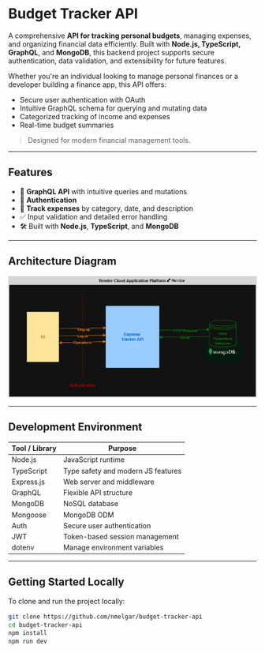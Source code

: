 # Budget Tracker API

A comprehensive **API for tracking personal budgets**, managing expenses, and organizing financial data efficiently. Built with **Node.js, TypeScript, GraphQL**, and **MongoDB**, this backend project supports secure authentication, data validation, and extensibility for future features.

Whether you're an individual looking to manage personal finances or a developer building a finance app, this API offers:

- Secure user authentication with OAuth
- Intuitive GraphQL schema for querying and mutating data
- Categorized tracking of income and expenses
- Real-time budget summaries

> Designed for modern financial management tools.

---

## Features

- 🚀 **GraphQL API** with intuitive queries and mutations
- 🔐 **Authentication**
- 🧾 **Track expenses** by category, date, and description
- ✅ Input validation and detailed error handling
- 🛠️ Built with **Node.js**, **TypeScript**, and **MongoDB**

---

## Architecture Diagram

![Architecture Diagram](https://raw.githubusercontent.com/nmelgar/budget-tracker-api/refs/heads/main/architecture-diagram.png)

---

## Development Environment

| Tool / Library | Purpose                            |
| -------------- | ---------------------------------- |
| Node.js        | JavaScript runtime                 |
| TypeScript     | Type safety and modern JS features |
| Express.js     | Web server and middleware          |
| GraphQL        | Flexible API structure             |
| MongoDB        | NoSQL database                     |
| Mongoose       | MongoDB ODM                        |
| Auth           | Secure user authentication         |
| JWT            | Token-based session management     |
| dotenv         | Manage environment variables       |

---

## Getting Started Locally

To clone and run the project locally:

```bash
git clone https://github.com/nmelgar/budget-tracker-api
cd budget-tracker-api
npm install
npm run dev
```
